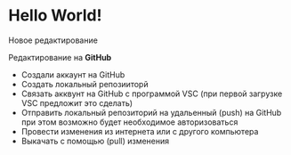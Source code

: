 # Hello World!

Новое редактирование

Редактирование на **GitHub**

* Создали аккаунт на GitHub
* Создать локальный репозииторй
* Связать акквунт на GitHub с программой VSC (при первой загрузке VSC предложит это сделать)
* Отправить локальный репозиторий на удальенный (push) на GitHub при этом возможно будет необходимое авторизоваться
* Провести изменения из интернета или с другого компьютера
* Выкачать с помощью (pull) изменения
